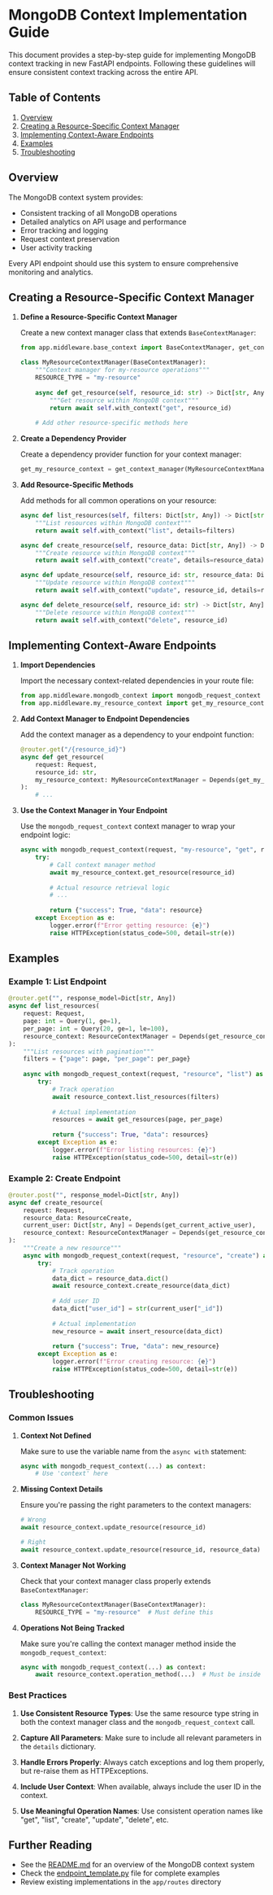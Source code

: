 # MongoDB Context Implementation Guide

This document provides a step-by-step guide for implementing MongoDB context tracking in new FastAPI endpoints. Following these guidelines will ensure consistent context tracking across the entire API.

## Table of Contents

1. [Overview](#overview)
2. [Creating a Resource-Specific Context Manager](#creating-a-resource-specific-context-manager)
3. [Implementing Context-Aware Endpoints](#implementing-context-aware-endpoints)
4. [Examples](#examples)
5. [Troubleshooting](#troubleshooting)

## Overview

The MongoDB context system provides:

- Consistent tracking of all MongoDB operations
- Detailed analytics on API usage and performance
- Error tracking and logging
- Request context preservation
- User activity tracking

Every API endpoint should use this system to ensure comprehensive monitoring and analytics.

## Creating a Resource-Specific Context Manager

1. **Define a Resource-Specific Context Manager**

   Create a new context manager class that extends `BaseContextManager`:

   ```python
   from app.middleware.base_context import BaseContextManager, get_context_manager
   
   class MyResourceContextManager(BaseContextManager):
       """Context manager for my-resource operations"""
       RESOURCE_TYPE = "my-resource"
       
       async def get_resource(self, resource_id: str) -> Dict[str, Any]:
           """Get resource within MongoDB context"""
           return await self.with_context("get", resource_id)
       
       # Add other resource-specific methods here
   ```

2. **Create a Dependency Provider**

   Create a dependency provider function for your context manager:

   ```python
   get_my_resource_context = get_context_manager(MyResourceContextManager)
   ```

3. **Add Resource-Specific Methods**

   Add methods for all common operations on your resource:

   ```python
   async def list_resources(self, filters: Dict[str, Any]) -> Dict[str, Any]:
       """List resources within MongoDB context"""
       return await self.with_context("list", details=filters)
   
   async def create_resource(self, resource_data: Dict[str, Any]) -> Dict[str, Any]:
       """Create resource within MongoDB context"""
       return await self.with_context("create", details=resource_data)
   
   async def update_resource(self, resource_id: str, resource_data: Dict[str, Any]) -> Dict[str, Any]:
       """Update resource within MongoDB context"""
       return await self.with_context("update", resource_id, details=resource_data)
   
   async def delete_resource(self, resource_id: str) -> Dict[str, Any]:
       """Delete resource within MongoDB context"""
       return await self.with_context("delete", resource_id)
   ```

## Implementing Context-Aware Endpoints

1. **Import Dependencies**

   Import the necessary context-related dependencies in your route file:

   ```python
   from app.middleware.mongodb_context import mongodb_request_context
   from app.middleware.my_resource_context import get_my_resource_context, MyResourceContextManager
   ```

2. **Add Context Manager to Endpoint Dependencies**

   Add the context manager as a dependency to your endpoint function:

   ```python
   @router.get("/{resource_id}")
   async def get_resource(
       request: Request,
       resource_id: str,
       my_resource_context: MyResourceContextManager = Depends(get_my_resource_context)
   ):
       # ...
   ```

3. **Use the Context Manager in Your Endpoint**

   Use the `mongodb_request_context` context manager to wrap your endpoint logic:

   ```python
   async with mongodb_request_context(request, "my-resource", "get", resource_id) as context:
       try:
           # Call context manager method
           await my_resource_context.get_resource(resource_id)
           
           # Actual resource retrieval logic
           # ...
           
           return {"success": True, "data": resource}
       except Exception as e:
           logger.error(f"Error getting resource: {e}")
           raise HTTPException(status_code=500, detail=str(e))
   ```

## Examples

### Example 1: List Endpoint

```python
@router.get("", response_model=Dict[str, Any])
async def list_resources(
    request: Request,
    page: int = Query(1, ge=1),
    per_page: int = Query(20, ge=1, le=100),
    resource_context: ResourceContextManager = Depends(get_resource_context)
):
    """List resources with pagination"""
    filters = {"page": page, "per_page": per_page}
    
    async with mongodb_request_context(request, "resource", "list") as context:
        try:
            # Track operation
            await resource_context.list_resources(filters)
            
            # Actual implementation
            resources = await get_resources(page, per_page)
            
            return {"success": True, "data": resources}
        except Exception as e:
            logger.error(f"Error listing resources: {e}")
            raise HTTPException(status_code=500, detail=str(e))
```

### Example 2: Create Endpoint

```python
@router.post("", response_model=Dict[str, Any])
async def create_resource(
    request: Request,
    resource_data: ResourceCreate,
    current_user: Dict[str, Any] = Depends(get_current_active_user),
    resource_context: ResourceContextManager = Depends(get_resource_context)
):
    """Create a new resource"""
    async with mongodb_request_context(request, "resource", "create") as context:
        try:
            # Track operation
            data_dict = resource_data.dict()
            await resource_context.create_resource(data_dict)
            
            # Add user ID
            data_dict["user_id"] = str(current_user["_id"])
            
            # Actual implementation
            new_resource = await insert_resource(data_dict)
            
            return {"success": True, "data": new_resource}
        except Exception as e:
            logger.error(f"Error creating resource: {e}")
            raise HTTPException(status_code=500, detail=str(e))
```

## Troubleshooting

### Common Issues

1. **Context Not Defined**

   Make sure to use the variable name from the `async with` statement:

   ```python
   async with mongodb_request_context(...) as context:
       # Use 'context' here
   ```

2. **Missing Context Details**

   Ensure you're passing the right parameters to the context managers:

   ```python
   # Wrong
   await resource_context.update_resource(resource_id)
   
   # Right
   await resource_context.update_resource(resource_id, resource_data)
   ```

3. **Context Manager Not Working**

   Check that your context manager class properly extends `BaseContextManager`:

   ```python
   class MyResourceContextManager(BaseContextManager):
       RESOURCE_TYPE = "my-resource"  # Must define this
   ```

4. **Operations Not Being Tracked**

   Make sure you're calling the context manager method inside the `mongodb_request_context`:

   ```python
   async with mongodb_request_context(...) as context:
       await resource_context.operation_method(...)  # Must be inside
   ```

### Best Practices

1. **Use Consistent Resource Types**: Use the same resource type string in both the context manager class and the `mongodb_request_context` call.

2. **Capture All Parameters**: Make sure to include all relevant parameters in the `details` dictionary.

3. **Handle Errors Properly**: Always catch exceptions and log them properly, but re-raise them as HTTPExceptions.

4. **Include User Context**: When available, always include the user ID in the context.

5. **Use Meaningful Operation Names**: Use consistent operation names like "get", "list", "create", "update", "delete", etc.

## Further Reading

- See the [README.md](./README.md) for an overview of the MongoDB context system
- Check the [endpoint_template.py](./endpoint_template.py) file for complete examples
- Review existing implementations in the `app/routes` directory 